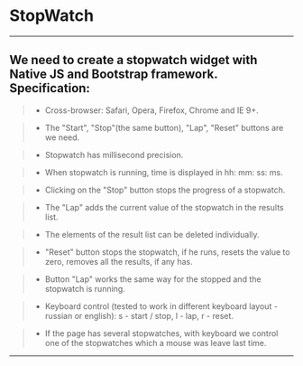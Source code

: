 
StopWatch
=================== 
-----
We need to create a stopwatch widget with Native JS and Bootstrap framework.
Specification:
------------- 
> - Cross-browser: Safari, Opera, Firefox, Chrome and IE 9+.

> - The "Start", "Stop"(the same button), "Lap", "Reset" buttons are we need.

> - Stopwatch has millisecond precision.

> - When stopwatch is running, time is displayed in hh: mm: ss: ms.

> - Clicking on the "Stop" button stops the progress of a stopwatch.

> - The "Lap" adds the current value of the stopwatch in the results list.

> - The elements of the result list can be deleted individually.

> - "Reset" button stops the stopwatch, if he runs, resets the value to zero, removes all the results, if any has.

> - Button "Lap" works the same way for the stopped and the stopwatch is running.

> - Keyboard control (tested to work in different keyboard layout - russian or english): s - start / stop, l - lap, r - reset.

> - If the page has several stopwatches, with keyboard we control one of the stopwatches which a mouse was leave last time.

 ------- 